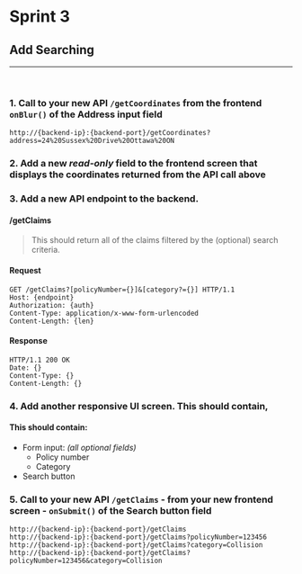 # Sprint 3
## Add Searching

---
<br/>

### 1. Call to your new API `/getCoordinates` from the frontend `onBlur()` of the Address input field

```
http://{backend-ip}:{backend-port}/getCoordinates?address=24%20Sussex%20Drive%20Ottawa%20ON
```

### 2. Add a new _read-only_ field to the frontend screen that displays the coordinates returned from the API call above

### 3. Add a new API endpoint to the backend.

#### /getClaims

> This should return all of the claims filtered by the (optional) search criteria.

#### Request

```http
GET /getClaims?[policyNumber={}]&[category?={}] HTTP/1.1
Host: {endpoint}
Authorization: {auth}
Content-Type: application/x-www-form-urlencoded
Content-Length: {len}
```

#### Response

```http
HTTP/1.1 200 OK
Date: {}
Content-Type: {}
Content-Length: {}
```

### 4. Add another responsive UI screen. This should contain,

<h4>This should contain:</h4>

- Form input: _(all optional fields)_
    - Policy number
    - Category
- Search button

### 5. Call to your new API `/getClaims` - from your new frontend screen - `onSubmit()` of the Search button field

```
http://{backend-ip}:{backend-port}/getClaims
http://{backend-ip}:{backend-port}/getClaims?policyNumber=123456
http://{backend-ip}:{backend-port}/getClaims?category=Collision
http://{backend-ip}:{backend-port}/getClaims?policyNumber=123456&category=Collision
```